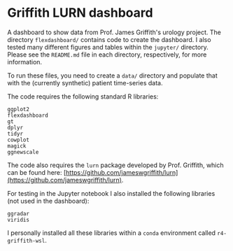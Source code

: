 # Griffith LURN dashboard
A dashboard to show data from Prof. James Griffith's urology project.  The directory `flexdashboard/` contains code to create the dashboard.  I also tested many different figures and tables within the `jupyter/` directory.  Please see the `README.md` file in each directory, respectively, for more information.

To run these files, you need to create a `data/` directory and populate that with the (currently synthetic) patient time-series data.

The code requires the following standard R libraries:
```
ggplot2
flexdashboard
gt
dplyr
tidyr
cowplot
magick
ggnewscale
```

The code also requires the `lurn` package developed by Prof. Griffith, which can be found here: [https://github.com/jameswgriffith/lurn](https://github.com/jameswgriffith/lurn).

For testing in the Jupyter notebook I also installed the following libraries (not used in the dashboard):
```
ggradar 
viridis
```

I personally installed all these libraries within a `conda` environment called `r4-griffith-wsl`.





